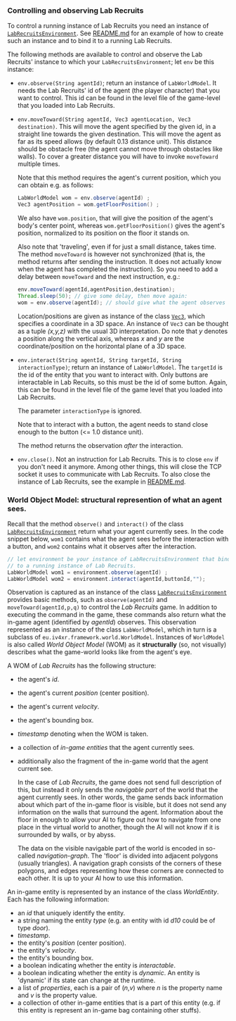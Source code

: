 ### Controlling and observing Lab Recruits

To control a running instance of Lab Recruits you need an instance of [`LabRecruitsEnvironment`](./src/main/java/environments/LabRecruitsEnvironment.java). See [README.md](./README.md) for an example of how to create such an instance and to bind it to a running Lab Recruits.

The following methods are available to control and observe the Lab Recruits' instance to which your `LabRecruitsEnvironment`; let `env` be this instance:

* `env.observe(String agentId)`; return an instance of `LabWorldModel`. It needs the Lab Recruits' id of the agent (the player character) that you want to control. This id can be found in the level file of the game-level that you loaded into Lab Recruits.

* `env.moveToward(String agentId, Vec3 agentLocation, Vec3 destination)`. This will move the agent specified by the given id, in a straight line towards the given destination. This will move the agent as far as its speed allows (by default 0.13 distance unit). This distance should be obstacle free (the agent cannot move through obstacles like walls). To cover a greater distance you will have to invoke `moveToward` multiple times.

  Note that this method requires the agent's current position, which you can obtain e.g. as follows:

  ```java
  LabWorldModel wom = env.observe(agentId) ;
  Vec3 agentPosition = wom.getFloorPosition() ;
  ```

  We also have `wom.position`, that will give the position of the agent's body's center point, whereas `wom.getFloorPosition()` gives the agent's position, normalized to its position on the floor it stands on.

  Also note that 'traveling', even if for just a small distance, takes time. The method `moveToward` is however not synchronized (that is, the method returns after sending the instruction. It does not actually know when the agent has completed the instruction). So you need to add a delay between `moveToward` and the next instruction, e.g.:

  ```java
  env.moveToward(agentId,agentPosition,destination);
  Thread.sleep(50); // give some delay, then move again:
  wom = env.observe(agentId); // should give what the agent observes after finishing the moveToward
  ```

  Location/positions are given as instance of the class [`Vec3`](https://github.com/iv4xr-project/aplib/blob/master/src/main/java/eu/iv4xr/framework/spatial/Vec3.java), which specifies a coordinate in a 3D space. An instance of `Vec3` can be thought as a tuple _(x,y,z)_ with the usual 3D interpretation. Do note that _y_ denotes a position along the vertical axis, whereas _x_ and _y_ are the coordinate/position on the horizontal plane of a 3D space.

* `env.interact(String agentId, String targetId, String interactionType)`; return an instance of `LabWorldModel`. The `targetId` is the id of the entity that you want to interact with. Only buttons are interactable in Lab Recuits, so this must be the id of some button. Again, this can be found in the level file of the game level that you loaded into Lab Recruits.

  The parameter `interactionType` is ignored.

  Note that to interact with a button, the agent needs to stand close enough to the button (<= 1.0 distance unit).

  The method returns the observation _after_ the interaction.

* `env.close()`. Not an instruction for Lab Recruits. This is to close `env` if you don't need it anymore. Among other things, this will close the TCP socket it uses to communicate with Lab Recruits. To also close the instance of Lab Recruits, see the example in [README.md](./README.md).  


### World Object Model: structural represention of what an agent sees.

Recall that the method `observe()` and `interact()` of the class [`LabRecruitsEnvironment`](./src/main/java/environments/LabRecruitsEnvironment.java) return what your agent currently sees. In the code snippet below, `wom1` contains what the agent sees before the interaction with a button, and `wom2` contains what it observes after the interaction.

```java
// let environment be your instance of LabRecruitsEnvironment that binds
// to a running instance of Lab Recruits.
LabWorldModel wom1 = environment.observe(agentId) ;  
LabWorldModel wom2 = environment.interact(agentId,buttonId,"");
```

Observation is captured as an instance of the class [`LabRecruitsEnvironment`](./BasicInterface.md) provides basic methods, such as `observe(agentId)` and `moveToward(agentId,p,q)` to control the _Lab Recruits_ game. In addition to executing the command in the game, these commands also return what the in-game agent (identified by _agentId_) observes. This observation represented as an instance of the class `LabWorldModel`, which in turn is a subclass of `eu.iv4xr.framework.world.WorldModel`. Instances of `WorldModel` is also called _World Object Model_ (WOM) as it **structurally** (so, not visually) describes what the game-world looks like from the agent's eye.

A WOM of _Lab Recruits_ has the following structure:

* the agent's _id_.
* the agent's current _position_ (center position).
* the agent's current _velocity_.
* the agent's bounding box.
* _timestamp_ denoting when the WOM is taken.
* a collection of _in-game entities_ that the agent currently sees.
* additionally also the fragment of the in-game world that the agent current see.

   In the case of _Lab Recruits_, the game does not send full description of this, but instead it only sends the _navigable part_ of the world that the agent currently sees. In other words, the game sends back information about which part of the in-game floor is visible, but it does not send any information on the walls that surround the agent. Information about the floor in enough to allow your AI to figure out how to navigate from one place in the virtual world to another, though the AI will not know if it is surrounded by walls, or by abyss.

   The data on the visible navigable part of the world is encoded in so-called _navigation-graph_. The 'floor' is divided into adjacent polygons (usually triangles). A navigation graph consists of the corners of these polygons, and edges representing how these corners are connected to each other. It is up to your AI how to use this information.

An in-game entity is represented by an instance of the class _WorldEntity_. Each has the following information:

* an _id_ that uniquely identify the entity.
* a string naming the entity _type_ (e.g. an entity with id _d10_ could be of type _door_).
* _timestamp_.
* the entity's _position_ (center position).
* the entity's _velocity_.
* the entity's bounding box.
* a boolean indicating whether the entity is _interactable_.
* a boolean indicating whether the entity is _dynamic_. An entity is 'dynamic' if its state can change at the runtime.
* a list of _properties_, each is a pair of (_n_,_v_) where _n_ is the property name and _v_ is the property value.
* a collection of other in-game entities that is a part of this entity (e.g. if this entity is represent an in-game bag containing other stuffs).
